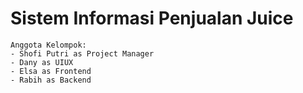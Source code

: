 # Sistem Informasi Penjualan Juice

```
Anggota Kelompok:
- Shofi Putri as Project Manager
- Dany as UIUX
- Elsa as Frontend
- Rabih as Backend
```